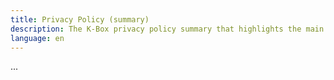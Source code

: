 ```yaml
---
title: Privacy Policy (summary)
description: The K-Box privacy policy summary that highlights the main data collection and usage
language: en
---
```


...

